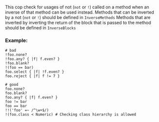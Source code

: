 This cop check for usages of not (`not` or `!`) called on a method
when an inverse of that method can be used instead.
Methods that can be inverted by a not (`not` or `!`) should be defined
in `InverseMethods`
Methods that are inverted by inverting the return
of the block that is passed to the method should be defined in
`InverseBlocks`

### Example:
    # bad
    !foo.none?
    !foo.any? { |f| f.even? }
    !foo.blank?
    !(foo == bar)
    foo.select { |f| !f.even? }
    foo.reject { |f| f != 7 }

    # good
    foo.none?
    foo.blank?
    foo.any? { |f| f.even? }
    foo != bar
    foo == bar
    !!('foo' =~ /^\w+$/)
    !(foo.class < Numeric) # Checking class hierarchy is allowed
